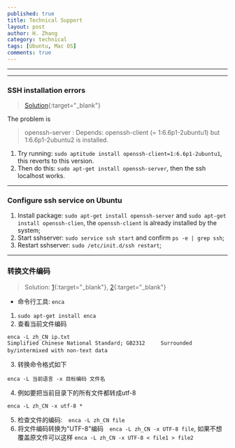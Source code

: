 ```yaml
---
published: true
title: Technical Support 
layout: post
author: H. Zhang
category: technical 
tags: [Ubuntu, Mac OS]
comments: true 
---
```


---

----

### SSH installation errors ###

> [Solution](http://askubuntu.com/questions/546983/ssh-installation-errors){:target="_blank"}

The problem is

> openssh-server : Depends: openssh-client (= 1:6.6p1-2ubuntu1) but 1:6.6p1-2ubuntu2 is installed.

1. Try running: `sudo aptitude install openssh-client=1:6.6p1-2ubuntu1`, this reverts to this version.
2. Then do this: `sudo apt-get install openssh-server`, then the ssh localhost works.

----

### Configure ssh service on Ubuntu ###

1. Install package: `sudo apt-get install openssh-server` and `sudo apt-get install openssh-clien`, the `openssh-client` is already installed by the system;
2. Start sshserver: `sudo service ssh start` and confirm `ps -e | grep ssh`;
3. Restart sshserver: `sudo /etc/init.d/ssh restart`;

----

### 转换文件编码 ###

> Solution: [1](https://linux.cn/article-7959-1.html){:target="_blank"}, [2](http://blog.csdn.net/jnbbwyth/article/details/6991425){:target="_blank"}

- 命令行工具: `enca`
1. `sudo apt-get install enca`
2. 查看当前文件编码  　　
```
enca -L zh_CN ip.txt
Simplified Chinese National Standard; GB2312     Surrounded by/intermixed with non-text data  　　
```
3. 转换命令格式如下  　　

```
enca -L 当前语言 -x 目标编码 文件名  　　
```
4. 例如要把当前目录下的所有文件都转成utf-8  　　

```
enca -L zh_CN -x utf-8 *     
```
5. 检查文件的编码:　`enca -L zh_CN file`
6. 将文件编码转换为"UTF-8"编码　`enca -L zh_CN -x UTF-8 file`, 如果不想覆盖原文件可以这样 `enca -L zh_CN -x UTF-8 < file1 > file2`

<!--more-->


<!--插入video 
<iframe height=498 width=510 src="http://player.youku.com/embed/XMTY1MTI3NjMyNA==" frameborder=0 allowfullscreen></iframe>

<embed src="http://player.youku.com/player.php/Type/Folder/Fid/27690810/Ob/1/sid/XMTY1MTI3NjMyNA==/v.swf" quality="high" width="480" height="400" align="middle" allowScriptAccess="always" allowFullScreen="true" mode="transparent" type="application/x-shockwave-flash"></embed>

<video width="480" height="320" controls>
<source src="movie.mp4">
</video>
-->

<!-- insert audio
<audio src="http://sc.111ttt.com/up/mp3/314720/8F9F3E8438FE1581248E92B54A3C0AB5.mp3" controls="controls">
</audio>
-->

<!-- Insert pdf 
<iframe src="/pdf/mou.pdf" style="width:300px; height:100px;" frameborder="0"></iframe>
-->

<!-- insert pdf doc use google view
<iframe src="http://docs.google.com/gview?url=http://platinhom.github.io/pdf/mou.pdf&embedded=true" style="width:800px; height:1000px;" frameborder="0"></iframe>
-->
